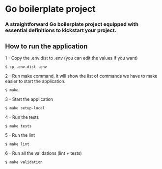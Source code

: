 # Go boilerplate project

### A straightforward Go boilerplate project equipped with essential definitions to kickstart your project.

## How to run the application
1 - Copy the .env.dist to .env (you can edit the values if you want)

`$ cp .env.dist .env`

2 - Run make command, it will show the list of commands we have to make easier to start the application.

`$ make`

3 - Start the application

`$ make setup-local`

4 - Run the tests

`$ make tests`

5 - Run the lint

`$ make lint`

6 - Run all the validations (lint + tests)

`$ make validation`
